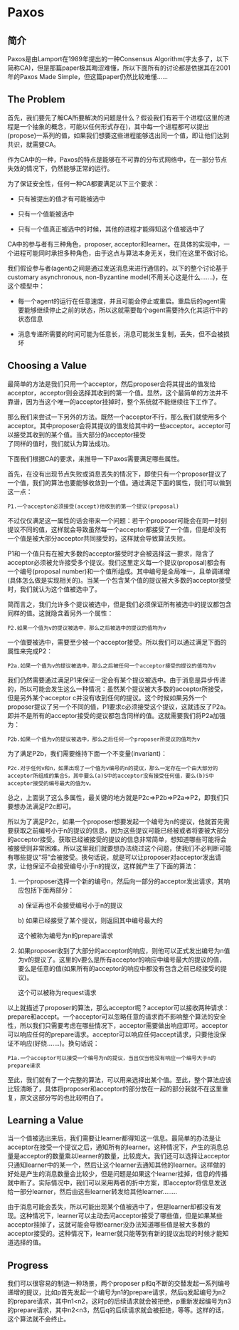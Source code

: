 Paxos
=====

简介
--

Paxos是由Lamport在1989年提出的一种Consensus
Algorithm(字太多了，以下简称CA)，但是那篇paper极其晦涩难懂，所以下面所有的讨论都是依据其在2001年的Paxos Made
Simple，但这篇paper仍然比较难懂…...

The Problem
-----------

首先，我们要先了解CA所要解决的问题是什么？假设我们有若干个进程(这里的进程是一个抽象的概念，可能以任何形式存在)，其中每一个进程都可以提出(propose)一系列的值，如果我们想要这些进程能够选出同一个值，即让他们达到共识，就需要CA。

作为CA中的一种，Paxos的特点是能够在不可靠的分布式网络中，在一部分节点失效的情况下，仍然能够正常的运行。

为了保证安全性，任何一种CA都要满足以下三个要求：

-   只有被提出的值才有可能被选中

-   只有一个值能被选中

-   只有一个值真正被选中的时候，其他的进程才能得知这个值被选中了

CA中的参与者有三种角色，proposer,
acceptor和learner。在具体的实现中，一个进程可能同时承担多种角色，由于这点与算法本身无关，我们在这里不做讨论。

我们假设参与者(agent)之间是通过发送消息来进行通信的。以下的整个讨论基于customary asynchronous, non-Byzantine
model(不用关心这是什么…….)，在这个模型中：

-   每一个agent的运行在任意速度，并且可能会停止或重启。重启后的agent需要能够继续停止之前的状态，所以这就需要每个agent需要持久化其运行中的状态信息

-   消息专递所需要的时间可能为任意长，消息可能发生复制，丢失，但不会被损坏

Choosing a Value
----------------

最简单的方法是我们只用一个acceptor，然后proposer会将其提出的值发给acceptor，acceptor则会选择其收到的第一个值。显然，这个最简单的方法并不靠谱，因为当这个唯一的acceptor挂掉时，整个系统就不能继续往下工作了。

那么我们来尝试一下另外的方法。既然一个acceptor不行，那么我们就使用多个acceptor。其中proposer会将其提议的值发给其中的一些acceptor。acceptor可以接受其收到的某个值。当大部分的acceptor接受  
了同样的值时，我们就认为算法成功。

下面我们根据CA的要求，来推导一下Paxos需要满足哪些属性。

首先，在没有出现节点失败或消息丢失的情况下，即使只有一个proposer提议了一个值，我们的算法也要能够收敛到一个值。通过满足下面的属性，我们可以做到这一点：

~~~~~~~~~~~~~~~~~~~~~~~~~~~~~~~~~~~~~~~~~~~~~~~~~~~~~~~~~~~~~~~~~~~~~~~~~~~~~~~~
P1.一个acceptor必须接受(accept)他收到的第一个提议(proposal)
~~~~~~~~~~~~~~~~~~~~~~~~~~~~~~~~~~~~~~~~~~~~~~~~~~~~~~~~~~~~~~~~~~~~~~~~~~~~~~~~

不过仅仅满足这一属性的话会带来一个问题：若干个proposer可能会在同一时刻提议不同的值，这样就会导致虽然每一个acceptor都接受了一个值，但是却没有一个值是被大部分acceptor共同接受的，这样就会导致算法失败。

P1和一个值只有在被大多数的acceptor接受时才会被选择这一要求，隐含了acceptor必须被允许接受多个提议。我们这里定义每一个提议(proposal)都会有一个编号(proposal
number)和一个值所组成。其中编号是全局唯一，且单调递增(具体怎么做是实现相关的)。当某一个包含某个值的提议被大多数的acceptor接受时，我们就认为这个值被选中了。

简而言之，我们允许多个提议被选中，但是我们必须保证所有被选中的提议都包含同样的值。这就隐含着另外一个属性：

~~~~~~~~~~~~~~~~~~~~~~~~~~~~~~~~~~~~~~~~~~~~~~~~~~~~~~~~~~~~~~~~~~~~~~~~~~~~~~~~
P2.如果一个值为v的提议被选中，那么之后被选中的提议的值均为v
~~~~~~~~~~~~~~~~~~~~~~~~~~~~~~~~~~~~~~~~~~~~~~~~~~~~~~~~~~~~~~~~~~~~~~~~~~~~~~~~

一个值要被选中，需要至少被一个acceptor接受。所以我们可以通过满足下面的属性来完成P2：

~~~~~~~~~~~~~~~~~~~~~~~~~~~~~~~~~~~~~~~~~~~~~~~~~~~~~~~~~~~~~~~~~~~~~~~~~~~~~~~~
P2a.如果一个值为v的提议被选中，那么之后被任何一个acceptor接受的提议的值均为v
~~~~~~~~~~~~~~~~~~~~~~~~~~~~~~~~~~~~~~~~~~~~~~~~~~~~~~~~~~~~~~~~~~~~~~~~~~~~~~~~

我们仍然需要通过满足P1来保证一定会有某个提议被选中。由于消息是异步传递的，所以可能会发生这么一种情况：虽然某个提议被大多数的acceptor所接受，但是另外某个acceptor
c并没有收到任何的提议。这个时候如果另外一个proposer提议了另一个不同的值，P1要求c必须接受这个提议，这就违反了P2a。即并不是所有的acceptor接受的提议都包含同样的值。这就需要我们将P2a加强为：

~~~~~~~~~~~~~~~~~~~~~~~~~~~~~~~~~~~~~~~~~~~~~~~~~~~~~~~~~~~~~~~~~~~~~~~~~~~~~~~~
P2b.如果一个值为v的提议被选中，那么之后任何一个proposer所提议的值均为v
~~~~~~~~~~~~~~~~~~~~~~~~~~~~~~~~~~~~~~~~~~~~~~~~~~~~~~~~~~~~~~~~~~~~~~~~~~~~~~~~

为了满足P2b，我们需要维持下面一个不变量(invariant)：

~~~~~~~~~~~~~~~~~~~~~~~~~~~~~~~~~~~~~~~~~~~~~~~~~~~~~~~~~~~~~~~~~~~~~~~~~~~~~~~~
P2c.对于任何v和n，如果出现了一个值为v编号的n的提议，那么一定存在一个由大部分的acceptor所组成的集合S，其中要么(a)S中的acceptor没有接受任何值，要么(b)S中acceptor接受的编号最大的值为v。
~~~~~~~~~~~~~~~~~~~~~~~~~~~~~~~~~~~~~~~~~~~~~~~~~~~~~~~~~~~~~~~~~~~~~~~~~~~~~~~~

总之，上面说了这么多属性，最关键的地方就是P2c=\>P2b=\>P2a=\>P2，即我们只要想办法满足P2c即可。

所以为了满足P2c，如果一个proposer想要发起一个编号为n的提议，他就首先需要获取之前编号小于n的提议的信息，因为这些提议可能已经被或者将要被大部分的acceptor接受。获取已经被接受的提议的信息非常简单，想知道哪些可能将会被接受则非常困难。所以这里我们就要想办法绕过这个问题，使我们不必判断可能有哪些提议“将”会被接受。换句话说，就是可以让proposer对acceptor发出请求，让他保证不会接受编号小于n的提议，这样就产生了下面的算法：

1.  一个proposer选择一个新的编号n，然后向一部分的acceptor发出请求，其响应包括下面两部分：

    a)  保证再也不会接受编号小于n的提议

    b)  如果已经接受了某个提议，则返回其中编号最大的

    这个被称为编号为n的prepare请求

2.  如果proposer收到了大部分的acceptor的响应，则他可以正式发出编号为n值为v的提议了。这里的v要么是所有acceptor的响应中编号最大的提议的值，要么是任意的值(如果所有的acceptor的响应中都没有包含之前已经接受的提议)。

    这个可以被称为request请求

以上就描述了proposer的算法，那么acceptor呢？acceptor可以接收两种请求：prepare和accept。一个acceptor可以忽略任意的请求而不影响整个算法的安全性，所以我们只需要考虑在哪些情况下，acceptor需要做出响应即可。acceptor可以响应任何的prepare请求。acceptor可以响应任何accept请求，只要他没保证不响应(好绕…….)。换句话说：

~~~~~~~~~~~~~~~~~~~~~~~~~~~~~~~~~~~~~~~~~~~~~~~~~~~~~~~~~~~~~~~~~~~~~~~~~~~~~~~~
P1a.一个acceptor可以接受一个编号为n的提议，当且仅当他没有响应一个编号大于n的prepare请求
~~~~~~~~~~~~~~~~~~~~~~~~~~~~~~~~~~~~~~~~~~~~~~~~~~~~~~~~~~~~~~~~~~~~~~~~~~~~~~~~

至此，我们就有了一个完整的算法，可以用来选择出某个值。至此，整个算法应该比较清晰了，具体将proposer和acceptor的部分放在一起的部分我就不在这里重复，原文这部分写的也比较明白了。

Learning a Value
----------------

当一个值被选出来后，我们需要让learner都得知这一信息。最简单的办法是让acceptor在接受一个提议之后，通知所有的learner。这种情况下，产生的消息总量是acceptor的数量乘以learner的数量，比较庞大。我们还可以选择让acceptor只通知learner中的某一个，然后让这个learner去通知其他的learner。这样做的好处是产生的消息数量会比较少，但是问题是如果这个learner挂掉，信息的传播就中断了。实际情况中，我们可以采用两者的折中方案，即acceptor将信息发送给一部分learner，然后由这些learner转发给其他learner……..

由于消息可能会丢失，所以可能出现某个值被选中了，但是learner却都没有发现。这种情况下，learner可以主动去问acceptor接受了哪些值，但是如果某些acceptor挂掉了，这就可能会导致learner没办法知道哪些值是被大多数的acceptor接受的。这种情况下，learner就只能等到有新的提议出现的时候才能知道选择的值。

Progress
--------

我们可以很容易的制造一种场景，两个proposer
p和q不断的交替发起一系列编号递增的提议，比如p首先发起一个编号为n1的prepare请求，然后q发起编号为n2的prepare请求，其中n1\<n2，这时p的后续请求就会被拒绝，p重新发起编号为n3的prepare请求，其中n2\<n3，然后q的后续请求就会被拒绝，等等。这样的话，这个算法就不会终止。






